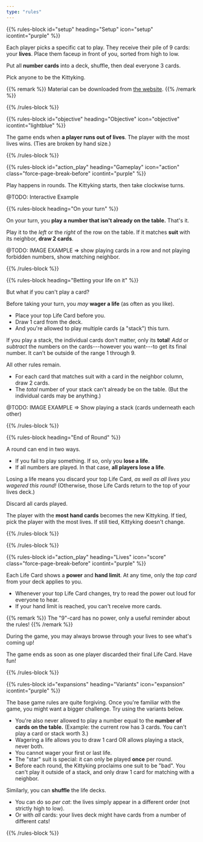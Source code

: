 ```yaml
---
type: "rules"
---
```


{{% rules-block id="setup" heading="Setup" icon="setup" icontint="purple" %}}

Each player picks a specific cat to play. They receive their pile of 9 cards: your **lives**. Place them faceup in front of you, sorted from high to low.

Put all **number cards** into a deck, shuffle, then deal everyone 3 cards. 

Pick anyone to be the Kittyking.

{{% remark %}}
Material can be downloaded from [the website](https://pandaqi.com/nine-lives-math-meows).
{{% /remark %}}

{{% /rules-block %}}

{{% rules-block id="objective" heading="Objective" icon="objective" icontint="lightblue" %}}

The game ends when **a player runs out of lives**. The player with the most lives wins. (Ties are broken by hand size.)

{{% /rules-block %}}

{{% rules-block id="action_play" heading="Gameplay" icon="action" class="force-page-break-before" icontint="purple" %}}

Play happens in rounds. The Kittyking starts, then take clockwise turns.

@TODO: Interactive Example

{{% rules-block heading="On your turn" %}}

On your turn, you **play a number that isn't already on the table.** That's it.

Play it to the _left_ or the _right_ of the row on the table. If it matches **suit** with its neighbor, **draw 2 cards**.

@TODO: IMAGE EXAMPLE => show playing cards in a row and not playing forbidden numbers, show matching neighbor.

{{% /rules-block %}}

{{% rules-block heading="Betting your life on it" %}}

But what if you can't play a card?

Before taking your turn, you _may_ **wager a life** (as often as you like). 

* Place your top Life Card before you.
* Draw 1 card from the deck.
* And you're allowed to play multiple cards (a "stack") this turn.

If you play a stack, the individual cards don't matter, only its **total**! _Add_ or _subtract_ the numbers on the cards---however you want---to get its final number. It can't be outside of the range 1 through 9.

All other rules remain. 
* For each card that matches suit with a card in the neighbor column, draw 2 cards.
* The _total_ number of your stack can't already be on the table. (But the individual cards may be anything.)

@TODO: IMAGE EXAMPLE => Show playing a stack (cards underneath each other)

{{% /rules-block %}}

{{% rules-block heading="End of Round" %}}

A round can end in two ways.

* If you fail to play something. If so, only you **lose a life**.
* If all numbers are played. In that case, **all players lose a life**.

Losing a life means you discard your top Life Card, _as well as all lives you wagered this round!_ (Otherwise, those Life Cards return to the top of your lives deck.)

Discard all cards played. 

The player with the **most hand cards** becomes the new Kittyking. If tied, pick the player with the most lives. If still tied, Kittyking doesn't change.

{{% /rules-block %}}

{{% /rules-block %}}

{{% rules-block id="action_play" heading="Lives" icon="score" class="force-page-break-before" icontint="purple" %}}

Each Life Card shows a **power** and **hand limit**. At any time, only the _top card_ from your deck applies to you.

* Whenever your top Life Card changes, try to read the power out loud for everyone to hear.
* If your hand limit is reached, you can't receive more cards.

{{% remark %}}
The "9"-card has no power, only a useful reminder about the rules!
{{% /remark %}}

During the game, you may always browse through your lives to see what's coming up!

The game ends as soon as one player discarded their final Life Card. Have fun!

{{% /rules-block %}}

{{% rules-block id="expansions" heading="Variants" icon="expansion" icontint="purple" %}}

The base game rules are quite forgiving. Once you're familiar with the game, you might want a bigger challenge. Try using the variants below.

* You're also never allowed to play a number equal to the **number of cards on the table.** (Example: the current row has 3 cards. You can't play a card or stack worth 3.)
* Wagering a life allows you to draw 1 card OR allows playing a stack, never both.
* You cannot wager your first or last life.
* The "star" suit is special: it can only be played **once** per round.
* Before each round, the Kittyking proclaims one suit to be "bad". You can't play it outside of a stack, and only draw 1 card for matching with a neighbor.

Similarly, you can **shuffle** the life decks.
* You can do so _per cat_: the lives simply appear in a different order (not strictly high to low).
* Or with _all_ cards: your lives deck might have cards from a number of different cats!

{{% /rules-block %}}